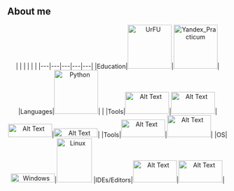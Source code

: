 ## About me
<center>
|   |   |   |   |   |
|---|---|---|---|---|
|Education|<img src="https://urfu.ru/fileadmin/user_upload/common_files/about/brand/UrFULogo_U.png" alt="UrFU" width="100" height="100">|<img src="https://avatars.mds.yandex.net/i?id=e583af1751d6ae3e118d8d41468c02e78ebcfb23-5175033-images-thumbs&n=13" alt="Yandex_Practicum" width="100" height=100>|
|Languages|<img src="https://upload.wikimedia.org/wikipedia/commons/thumb/c/c3/Python-logo-notext.svg/242px-Python-logo-notext.svg.png" alt="Python" width="100" height="100">| |
|Tools|<img src="https://i.pinimg.com/736x/90/06/65/900665d788e38b2e0166fabb271dd7a8.jpg" alt="Alt Text" width="100" height="50">|<img src="https://upload.wikimedia.org/wikipedia/commons/thumb/3/31/NumPy_logo_2020.svg/2560px-NumPy_logo_2020.svg.png" alt="Alt Text" width="100" height="50">|<img src="https://habrastorage.org/getpro/habr/upload_files/6c6/887/78d/6c688778d9df0ab8413b0fe1f65b33bb.png" alt="Alt Text" width="100" height="30">|<img src="https://cdn-media-1.freecodecamp.org/images/1*N7zpnIQkI3Nu41p4Rb6Obg.png" alt="Alt Text" width="100" height="20">|
|Tools|<img src="https://scikit-learn.org/stable/_static/scikit-learn-logo-small.png" alt="Alt Text" width="100" height="40">|<img src="https://upload.wikimedia.org/wikipedia/commons/thumb/a/ab/TensorFlow_logo.svg/1200px-TensorFlow_logo.svg.png" alt="Alt Text" width="100" height="50">|
|OS|<img src="https://upload.wikimedia.org/wikipedia/commons/thumb/e/e2/Windows_logo_and_wordmark_-_2021.svg/420px-Windows_logo_and_wordmark_-_2021.svg.png" alt="Windows" width="100" height="20">|<img src="https://upload.wikimedia.org/wikipedia/commons/3/3c/TuxFlat.svg" alt="Linux" width="80" height="100">
|IDEs/Editors|<img src="https://scriptsview.com/wp-content/uploads/2021/06/1200px-Jupyter_logo.svg_-920x518.png" alt="Alt Text" width="100" height="50">|<img src="https://repository-images.githubusercontent.com/625335362/ac3e2ab3-efe4-4482-b19d-26d1700e3262" alt="Alt Text" width="100" height="50">|  
</center>
